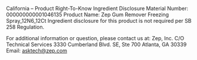  
 
 
California – Product Right-To-Know Ingredient Disclosure 
Material Number: 000000000001046135 
Product Name: Zep Gum Remover Freezing Spray_12N6_12Ct 
Ingredient disclosure for this product is not required per SB 258 Regulation. 
 
For additional information or question, please contact us at: 
Zep, Inc. 
C/O Technical Services 
3330 Cumberland Blvd. SE, Ste 700 
Atlanta, GA 30339 
Email: asktech@zep.com 
 
 
 
 
